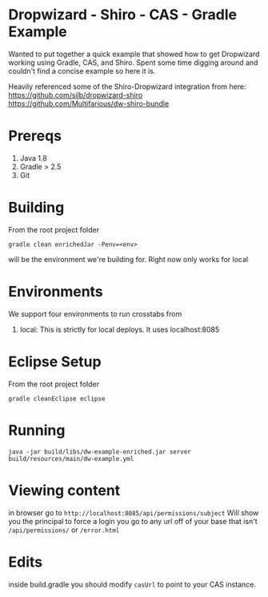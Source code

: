 # Dropwizard - Shiro - CAS - Gradle Example
Wanted to put together a quick example that showed how to get Dropwizard working using Gradle, CAS, and Shiro. Spent some time digging around and couldn't find a concise example so here it is. 

Heavily referenced some of the Shiro-Dropwizard integration from here:
https://github.com/silb/dropwizard-shiro
https://github.com/Multifarious/dw-shiro-bundle

# Prereqs
1. Java 1.8
2. Gradle > 2.5
3. Git

# Building
From the root project folder
```
gradle clean enrichedJar -Penv=<env>
```

<env> will be the environment we're building for.
Right now only works for local

# Environments
We support four environments to run crosstabs from
1. local: This is strictly for local deploys. It uses localhost:8085

# Eclipse Setup
From the root project folder
```
gradle cleanEclipse eclipse
```

# Running
```java -jar build/libs/dw-example-enriched.jar server build/resources/main/dw-example.yml```

# Viewing content
in browser go to 
`http://localhost:8085/api/permissions/subject`
Will show you the principal
to force a login you go to any url off of your base that isn't `/api/permissions/` or `/error.html`

# Edits
inside build.gradle you should modify `casUrl` to point to your CAS instance.
